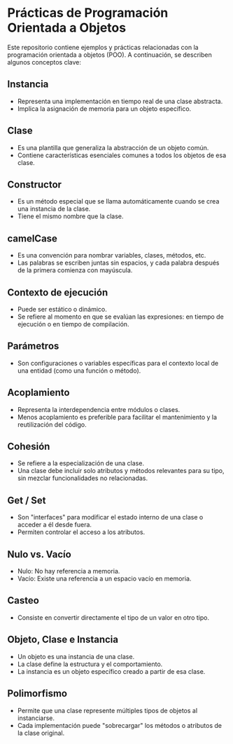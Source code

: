 # Prácticas de Programación Orientada a Objetos

Este repositorio contiene ejemplos y prácticas relacionadas con la programación orientada a objetos (POO). A continuación, se describen algunos conceptos clave:

## Instancia
- Representa una implementación en tiempo real de una clase abstracta.
- Implica la asignación de memoria para un objeto específico.

## Clase
- Es una plantilla que generaliza la abstracción de un objeto común.
- Contiene características esenciales comunes a todos los objetos de esa clase.

## Constructor
- Es un método especial que se llama automáticamente cuando se crea una instancia de la clase.
- Tiene el mismo nombre que la clase.

## camelCase
- Es una convención para nombrar variables, clases, métodos, etc.
- Las palabras se escriben juntas sin espacios, y cada palabra después de la primera comienza con mayúscula.

## Contexto de ejecución
- Puede ser estático o dinámico.
- Se refiere al momento en que se evalúan las expresiones: en tiempo de ejecución o en tiempo de compilación.

## Parámetros
- Son configuraciones o variables específicas para el contexto local de una entidad (como una función o método).

## Acoplamiento
- Representa la interdependencia entre módulos o clases.
- Menos acoplamiento es preferible para facilitar el mantenimiento y la reutilización del código.

## Cohesión
- Se refiere a la especialización de una clase.
- Una clase debe incluir solo atributos y métodos relevantes para su tipo, sin mezclar funcionalidades no relacionadas.

## Get / Set
- Son "interfaces" para modificar el estado interno de una clase o acceder a él desde fuera.
- Permiten controlar el acceso a los atributos.

## Nulo vs. Vacío
- Nulo: No hay referencia a memoria.
- Vacío: Existe una referencia a un espacio vacío en memoria.

## Casteo
- Consiste en convertir directamente el tipo de un valor en otro tipo.

## Objeto, Clase e Instancia
- Un objeto es una instancia de una clase.
- La clase define la estructura y el comportamiento.
- La instancia es un objeto específico creado a partir de esa clase.

## Polimorfismo
- Permite que una clase represente múltiples tipos de objetos al instanciarse.
- Cada implementación puede "sobrecargar" los métodos o atributos de la clase original.
